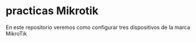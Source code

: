 # practicas Mikrotik
En este repositorio veremos como configurar tres dispositivos de la marca MikroTik
